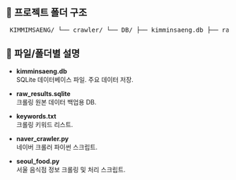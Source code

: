 
## 📁 프로젝트 폴더 구조

 <pre> KIMMIMSAENG/ └── crawler/ └── DB/ ├── kimminsaeng.db ├── raw_results.sqlite ├── keywords.txt ├── naver_crawler.py └── seoul_food.py </pre> 

## 📄 파일/폴더별 설명

- **kimminsaeng.db**  
  SQLite 데이터베이스 파일. 주요 데이터 저장.

- **raw_results.sqlite**  
  크롤링 원본 데이터 백업용 DB.

- **keywords.txt**  
  크롤링 키워드 리스트.

- **naver_crawler.py**  
  네이버 크롤러 파이썬 스크립트.

- **seoul_food.py**  
  서울 음식점 정보 크롤링 및 처리 스크립트.
